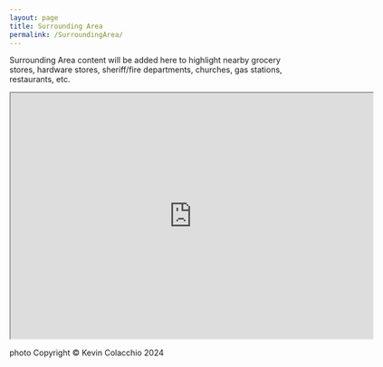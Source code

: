 ```yaml
---
layout: page
title: Surrounding Area
permalink: /SurroundingArea/
---
```


<p> Surrounding Area content will be added here to highlight nearby grocery stores, hardware stores, sheriff/fire departments, churches, gas stations, restaurants, etc. </p>


<iframe src="https://drive.google.com/file/d/1koJ9qsYNNqafflk3CwSM9bvD_N669tBq/preview" width="640" height="435" allow="autoplay"></iframe>
<p>photo Copyright © Kevin Colacchio 2024</p>


